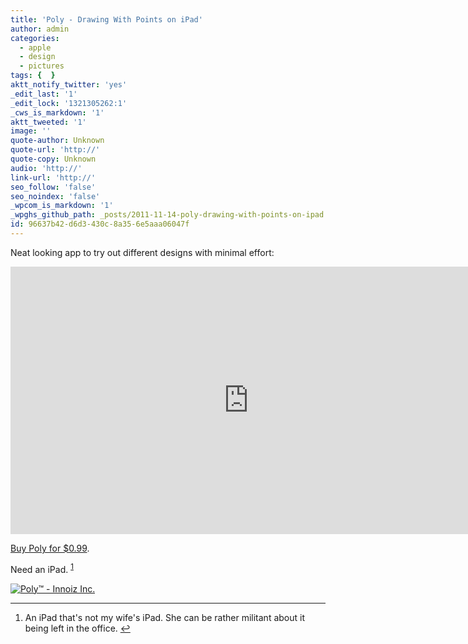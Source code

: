 ```yaml
---
title: 'Poly - Drawing With Points on iPad'
author: admin
categories:
  - apple
  - design
  - pictures
tags: {  }
aktt_notify_twitter: 'yes'
_edit_last: '1'
_edit_lock: '1321305262:1'
_cws_is_markdown: '1'
aktt_tweeted: '1'
image: ''
quote-author: Unknown
quote-url: 'http://'
quote-copy: Unknown
audio: 'http://'
link-url: 'http://'
seo_follow: 'false'
seo_noindex: 'false'
_wpcom_is_markdown: '1'
_wpghs_github_path: _posts/2011-11-14-poly-drawing-with-points-on-ipad.md
id: 96637b42-d6d3-430c-8a35-6e5aaa06047f
---
```

<p>Neat looking app to try out different designs with minimal effort:</p>
<p><iframe src="http://player.vimeo.com/video/32069908?title=0&amp;byline=0&amp;portrait=0" width="761" height="428" frameborder="0" webkitAllowFullScreen allowFullScreen></iframe></p>
<p><a href="http://click.linksynergy.com/fs-bin/stat?id=6PFrOqNV4B8&offerid=146261&type=3&subid=0&tmpid=1826&RD_PARM1=http%253A%252F%252Fitunes.apple.com%252Fca%252Fapp%252Fpoly%252Fid477351128%253Fmt%253D8%2526uo%253D4%2526partnerId%253D30" target="itunes_store">Buy Poly for $0.99</a>.</p>
<p>Need an iPad. <sup id="fnref-19793:1"><a href="#fn-19793:1" rel="footnote">1</a></sup></p>
<p><a href="http://click.linksynergy.com/fs-bin/stat?id=6PFrOqNV4B8&offerid=146261&type=3&subid=0&tmpid=1826&RD_PARM1=http%253A%252F%252Fitunes.apple.com%252Fca%252Fapp%252Fpoly%252Fid477351128%253Fmt%253D8%2526uo%253D4%2526partnerId%253D30" target="itunes_store"><img src="http://ax.phobos.apple.com.edgesuite.net/images/web/linkmaker/badge_appstore-lrg.gif" alt="Poly™ - Innoiz Inc." style="border: 0;"/></a></p>
<div class="footnotes">
<hr />
<ol>
<li id="fn-19793:1">
An iPad that's not my wife's iPad. She can be rather militant about it being left in the office.&#160;<a href="#fnref-19793:1" rev="footnote">&#8617;</a>
</li>
</ol>
</div>
